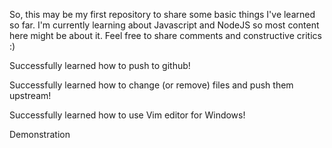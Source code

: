 So, this may be my first repository to share some basic things I've learned so far. I'm currently learning about Javascript and NodeJS so most content here might be about it. Feel free to share comments and constructive critics :)

Successfully learned how to push to github!

Successfully learned how to change (or remove) files and push them upstream!

Successfully learned how to use Vim editor for Windows!

Demonstration
